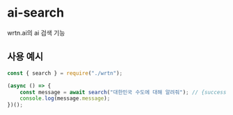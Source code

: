 # ai-search
wrtn.ai의 ai 검색 기능

## 사용 예시

```js
const { search } = require("./wrtn");

(async () => {
    const message = await search("대한민국 수도에 대해 알려줘"); // {success: ..., message: ...}
    console.log(message.message);
})();
```
